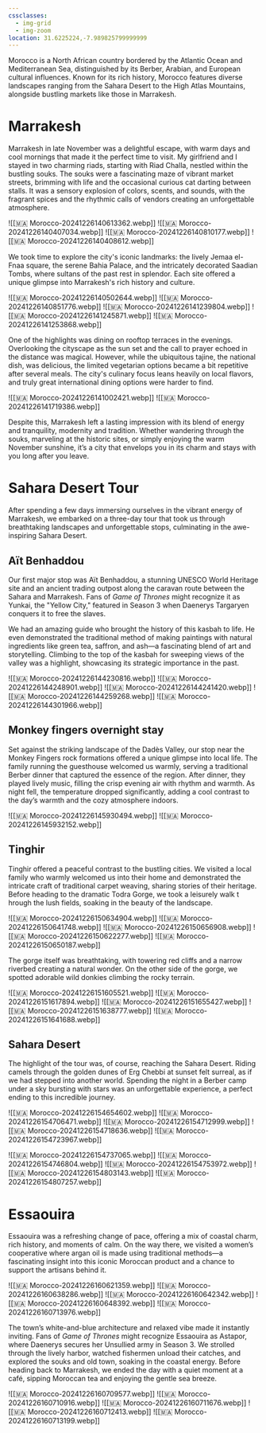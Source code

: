 ```yaml
---
cssclasses:
  - img-grid
  - img-zoom
location: 31.6225224,-7.989825799999999
---
```

Morocco is a North African country bordered by the Atlantic Ocean and Mediterranean Sea, distinguished by its Berber, Arabian, and European cultural influences. Known for its rich history, Morocco features diverse landscapes ranging from the Sahara Desert to the High Atlas Mountains, alongside bustling markets like those in Marrakesh.

# Marrakesh

Marrakesh in late November was a delightful escape, with warm days and cool mornings that made it the perfect time to visit. My girlfriend and I stayed in two charming riads, starting with Riad Challa, nestled within the bustling souks. The souks were a fascinating maze of vibrant market streets, brimming with life and the occasional curious cat darting between stalls. It was a sensory explosion of colors, scents, and sounds, with the fragrant spices and the rhythmic calls of vendors creating an unforgettable atmosphere.

![[🇲🇦 Morocco-20241226140613362.webp]]
![[🇲🇦 Morocco-20241226140407034.webp]]
![[🇲🇦 Morocco-20241226140810177.webp]]
![[🇲🇦 Morocco-20241226140408612.webp]]

We took time to explore the city's iconic landmarks: the lively Jemaa el-Fnaa square, the serene Bahia Palace, and the intricately decorated Saadian Tombs, where sultans of the past rest in splendor. Each site offered a unique glimpse into Marrakesh's rich history and culture.

![[🇲🇦 Morocco-20241226140502644.webp]]
![[🇲🇦 Morocco-20241226140851776.webp]]
![[🇲🇦 Morocco-20241226141239804.webp]]
![[🇲🇦 Morocco-20241226141245871.webp]]
![[🇲🇦 Morocco-20241226141253868.webp]]

One of the highlights was dining on rooftop terraces in the evenings. Overlooking the cityscape as the sun set and the call to prayer echoed in the distance was magical. However, while the ubiquitous tajine, the national dish, was delicious, the limited vegetarian options became a bit repetitive after several meals. The city's culinary focus leans heavily on local flavors, and truly great international dining options were harder to find.

![[🇲🇦 Morocco-20241226141002421.webp]]
![[🇲🇦 Morocco-20241226141719386.webp]]

Despite this, Marrakesh left a lasting impression with its blend of energy and tranquility, modernity and tradition. Whether wandering through the souks, marveling at the historic sites, or simply enjoying the warm November sunshine, it’s a city that envelops you in its charm and stays with you long after you leave.

# Sahara Desert Tour

After spending a few days immersing ourselves in the vibrant energy of Marrakesh, we embarked on a three-day tour that took us through breathtaking landscapes and unforgettable stops, culminating in the awe-inspiring Sahara Desert.

## Aït Benhaddou

Our first major stop was Aït Benhaddou, a stunning UNESCO World Heritage site and an ancient trading outpost along the caravan route between the Sahara and Marrakesh. Fans of _Game of Thrones_ might recognize it as Yunkai, the "Yellow City," featured in Season 3 when Daenerys Targaryen conquers it to free the slaves.

We had an amazing guide who brought the history of this kasbah to life. He even demonstrated the traditional method of making paintings with natural ingredients like green tea, saffron, and ash—a fascinating blend of art and storytelling. Climbing to the top of the kasbah for sweeping views of the valley was a highlight, showcasing its strategic importance in the past.

![[🇲🇦 Morocco-20241226144230816.webp]]
![[🇲🇦 Morocco-20241226144248901.webp]]
![[🇲🇦 Morocco-20241226144241420.webp]]
![[🇲🇦 Morocco-20241226144259268.webp]]
![[🇲🇦 Morocco-20241226144301966.webp]]

## Monkey fingers overnight stay

Set against the striking landscape of the Dadès Valley, our stop near the Monkey Fingers rock formations offered a unique glimpse into local life. The family running the guesthouse welcomed us warmly, serving a traditional Berber dinner that captured the essence of the region. After dinner, they played lively music, filling the crisp evening air with rhythm and warmth. As night fell, the temperature dropped significantly, adding a cool contrast to the day’s warmth and the cozy atmosphere indoors.

![[🇲🇦 Morocco-20241226145930494.webp]]
![[🇲🇦 Morocco-20241226145932152.webp]]

## Tinghir

Tinghir offered a peaceful contrast to the bustling cities. We visited a local family who warmly welcomed us into their home and demonstrated the intricate craft of traditional carpet weaving, sharing stories of their heritage. Before heading to the dramatic Todra Gorge, we took a leisurely walk t hrough the lush fields, soaking in the beauty of the landscape.

![[🇲🇦 Morocco-20241226150634904.webp]]
![[🇲🇦 Morocco-20241226150641748.webp]]
![[🇲🇦 Morocco-20241226150656908.webp]]
![[🇲🇦 Morocco-20241226150622277.webp]]
![[🇲🇦 Morocco-20241226150650187.webp]]

 The gorge itself was breathtaking, with towering red cliffs and a narrow riverbed creating a natural wonder. On the other side of the gorge, we spotted adorable wild donkies climbing the rocky terrain.

![[🇲🇦 Morocco-20241226151605521.webp]]
![[🇲🇦 Morocco-20241226151617894.webp]]
![[🇲🇦 Morocco-20241226151655427.webp]]
![[🇲🇦 Morocco-20241226151638777.webp]]
![[🇲🇦 Morocco-20241226151641688.webp]]

## Sahara Desert

The highlight of the tour was, of course, reaching the Sahara Desert. Riding camels through the golden dunes of Erg Chebbi at sunset felt surreal, as if we had stepped into another world. Spending the night in a Berber camp under a sky bursting with stars was an unforgettable experience, a perfect ending to this incredible journey.

![[🇲🇦 Morocco-20241226154654602.webp]]
![[🇲🇦 Morocco-20241226154706471.webp]]
![[🇲🇦 Morocco-20241226154712999.webp]]
![[🇲🇦 Morocco-20241226154718636.webp]]
![[🇲🇦 Morocco-20241226154723967.webp]]

![[🇲🇦 Morocco-20241226154737065.webp]]
![[🇲🇦 Morocco-20241226154746804.webp]]
![[🇲🇦 Morocco-20241226154753972.webp]]
![[🇲🇦 Morocco-20241226154803143.webp]]
![[🇲🇦 Morocco-20241226154807257.webp]]

# Essaouira

Essaouira was a refreshing change of pace, offering a mix of coastal charm, rich history, and moments of calm. On the way there, we visited a women’s cooperative where argan oil is made using traditional methods—a fascinating insight into this iconic Moroccan product and a chance to support the artisans behind it.

![[🇲🇦 Morocco-20241226160621359.webp]]
![[🇲🇦 Morocco-20241226160638286.webp]]
![[🇲🇦 Morocco-20241226160642342.webp]]
![[🇲🇦 Morocco-20241226160648392.webp]]
![[🇲🇦 Morocco-20241226160713976.webp]]

The town’s white-and-blue architecture and relaxed vibe made it instantly inviting. Fans of _Game of Thrones_ might recognize Essaouira as Astapor, where Daenerys secures her Unsullied army in Season 3. We strolled through the lively harbor, watched fishermen unload their catches, and explored the souks and old town, soaking in the coastal energy. Before heading back to Marrakesh, we ended the day with a quiet moment at a café, sipping Moroccan tea and enjoying the gentle sea breeze.

![[🇲🇦 Morocco-20241226160709577.webp]]
![[🇲🇦 Morocco-20241226160710916.webp]]
![[🇲🇦 Morocco-20241226160711676.webp]]
![[🇲🇦 Morocco-20241226160712413.webp]]
![[🇲🇦 Morocco-20241226160713199.webp]]